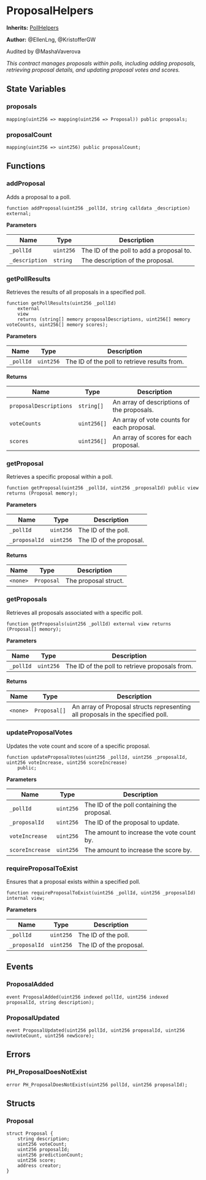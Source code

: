 # ProposalHelpers
**Inherits:**
[PollHelpers](/src/PollHelpers.sol/contract.PollHelpers.md)

**Author:**
@EllenLng, @KristofferGW

Audited by @MashaVaverova

*This contract manages proposals within polls, including adding proposals,
retrieving proposal details, and updating proposal votes and scores.*


## State Variables
### proposals

```solidity
mapping(uint256 => mapping(uint256 => Proposal)) public proposals;
```


### proposalCount

```solidity
mapping(uint256 => uint256) public proposalCount;
```


## Functions
### addProposal

Adds a proposal to a poll.


```solidity
function addProposal(uint256 _pollId, string calldata _description) external;
```
**Parameters**

|Name|Type|Description|
|----|----|-----------|
|`_pollId`|`uint256`|The ID of the poll to add a proposal to.|
|`_description`|`string`|The description of the proposal.|


### getPollResults

Retrieves the results of all proposals in a specified poll.


```solidity
function getPollResults(uint256 _pollId)
    external
    view
    returns (string[] memory proposalDescriptions, uint256[] memory voteCounts, uint256[] memory scores);
```
**Parameters**

|Name|Type|Description|
|----|----|-----------|
|`_pollId`|`uint256`|The ID of the poll to retrieve results from.|

**Returns**

|Name|Type|Description|
|----|----|-----------|
|`proposalDescriptions`|`string[]`|An array of descriptions of the proposals.|
|`voteCounts`|`uint256[]`|An array of vote counts for each proposal.|
|`scores`|`uint256[]`|An array of scores for each proposal.|


### getProposal

Retrieves a specific proposal within a poll.


```solidity
function getProposal(uint256 _pollId, uint256 _proposalId) public view returns (Proposal memory);
```
**Parameters**

|Name|Type|Description|
|----|----|-----------|
|`_pollId`|`uint256`|The ID of the poll.|
|`_proposalId`|`uint256`|The ID of the proposal.|

**Returns**

|Name|Type|Description|
|----|----|-----------|
|`<none>`|`Proposal`|The proposal struct.|


### getProposals

Retrieves all proposals associated with a specific poll.


```solidity
function getProposals(uint256 _pollId) external view returns (Proposal[] memory);
```
**Parameters**

|Name|Type|Description|
|----|----|-----------|
|`_pollId`|`uint256`|The ID of the poll to retrieve proposals from.|

**Returns**

|Name|Type|Description|
|----|----|-----------|
|`<none>`|`Proposal[]`|An array of Proposal structs representing all proposals in the specified poll.|


### updateProposalVotes

Updates the vote count and score of a specific proposal.


```solidity
function updateProposalVotes(uint256 _pollId, uint256 _proposalId, uint256 voteIncrease, uint256 scoreIncrease)
    public;
```
**Parameters**

|Name|Type|Description|
|----|----|-----------|
|`_pollId`|`uint256`|The ID of the poll containing the proposal.|
|`_proposalId`|`uint256`|The ID of the proposal to update.|
|`voteIncrease`|`uint256`|The amount to increase the vote count by.|
|`scoreIncrease`|`uint256`|The amount to increase the score by.|


### requireProposalToExist

Ensures that a proposal exists within a specified poll.


```solidity
function requireProposalToExist(uint256 _pollId, uint256 _proposalId) internal view;
```
**Parameters**

|Name|Type|Description|
|----|----|-----------|
|`_pollId`|`uint256`|The ID of the poll.|
|`_proposalId`|`uint256`|The ID of the proposal.|


## Events
### ProposalAdded

```solidity
event ProposalAdded(uint256 indexed pollId, uint256 indexed proposalId, string description);
```

### ProposalUpdated

```solidity
event ProposalUpdated(uint256 pollId, uint256 proposalId, uint256 newVoteCount, uint256 newScore);
```

## Errors
### PH_ProposalDoesNotExist

```solidity
error PH_ProposalDoesNotExist(uint256 pollId, uint256 proposalId);
```

## Structs
### Proposal

```solidity
struct Proposal {
    string description;
    uint256 voteCount;
    uint256 proposalId;
    uint256 predictionCount;
    uint256 score;
    address creator;
}
```

